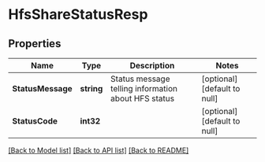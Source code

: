 # HfsShareStatusResp

## Properties
Name | Type | Description | Notes
------------ | ------------- | ------------- | -------------
**StatusMessage** | **string** | Status message telling information about HFS status | [optional] [default to null]
**StatusCode** | **int32** |  | [optional] [default to null]

[[Back to Model list]](../README.md#documentation-for-models) [[Back to API list]](../README.md#documentation-for-api-endpoints) [[Back to README]](../README.md)

